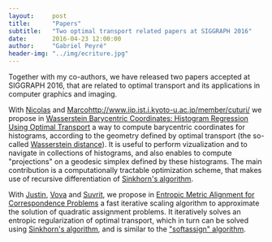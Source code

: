 ```yaml
---
layout:     post
title:      "Papers"
subtitle:   "Two optimal transport related papers at SIGGRAPH 2016"
date:       2016-04-23 12:00:00
author:     "Gabriel Peyré"
header-img: "../img/ecriture.jpg"
---
```


Together with my co-authors, we have released two papers accepted at SIGGRAPH 2016, that are related to optimal transport and its applications in computer graphics and imaging.

With [Nicolas](http://liris.cnrs.fr/~nbonneel/) and [Marco]()http://www.iip.ist.i.kyoto-u.ac.jp/member/cuturi/ we propose in  [Wasserstein Barycentric Coordinates: Histogram Regression Using Optimal Transport](https://hal.archives-ouvertes.fr/hal-01303148) a way to compute barycentric coordinates for histograms, according to the geometry defined by optimal transport (the so-called [Wasserstein distance](https://en.wikipedia.org/wiki/Wasserstein_metric)). It is useful to perform vizualization and to navigate in collections of histograms, and also enables to compute "projections" on a geodesic simplex defined by these histograms. The main contribution is a computationally tractable optimization scheme, that makes use of recursive differentiation of [Sinkhorn's algorithm](http://www.numerical-tours.com/matlab/optimaltransp_5_entropic/).


With [Justin](people.csail.mit.edu/jsolomon/), [Vova](http://vovakim.com/) and [Suvrit](http://suvrit.de/), we propose in
[Entropic Metric Alignment for Correspondence Problems](https://hal.archives-ouvertes.fr/hal-01305808) a fast iterative scaling algorithm to approximate the solution of quadratic assignment problems. It iteratively solves an entropic regularization of optimal transport, which in turn can be solved using [Sinkhorn's algorithm](http://www.numerical-tours.com/matlab/optimaltransp_5_entropic/), and is similar to the ["softassign" algorithm](http://ieeexplore.ieee.org/iel1/34/10562/00491619.pdf).
